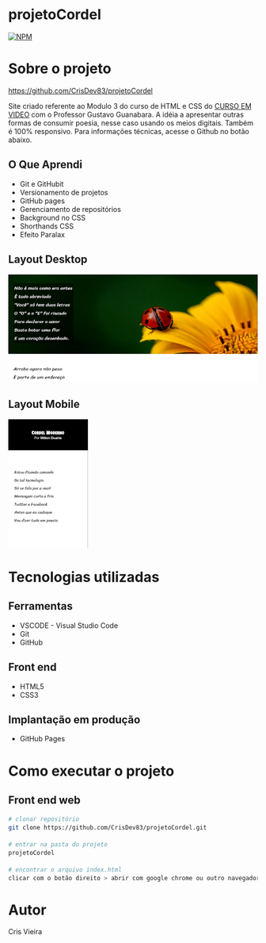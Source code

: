 # projetoCordel

[![NPM](https://img.shields.io/npm/l/react)](https://github.com/CrisDev83/projetoCordel/blob/main/LICENSE) 

# Sobre o projeto

https://github.com/CrisDev83/projetoCordel

Site criado referente ao Modulo 3 do curso de HTML e CSS do [CURSO EM VIDEO](https://youtu.be/ofFgnDtn_1c) com o Professor Gustavo Guanabara. A idéia a apresentar outras formas de consumir poesia, nesse caso usando os meios digitais. Também é 100% responsivo. Para informações técnicas, acesse o Github no botão abaixo.

## O Que Aprendi

- Git e GitHubit
- Versionamento de projetos
- GitHub pages
- Gerenciamento de repositórios
- Background no CSS
- Shorthands CSS
- Efeito Paralax


## Layout Desktop
![Web 1](https://github.com/CrisDev83/assets-projects/blob/master/cordel.png)

## Layout Mobile
![Mobile 1](https://github.com/CrisDev83/assets-projects/blob/master/cordelmobile.png)


# Tecnologias utilizadas
## Ferramentas 
- VSCODE - Visual Studio Code
- Git
- GitHub

## Front end
- HTML5
- CSS3

## Implantação em produção
- GitHub Pages

# Como executar o projeto

## Front end web

```zsh
# clonar repositório
git clone https://github.com/CrisDev83/projetoCordel.git

# entrar na pasta do projeto
projetoCordel

# encontrar o arquivo index.html
clicar com o botão direito > abrir com google chrome ou outro navegador

```

# Autor

Cris Vieira


